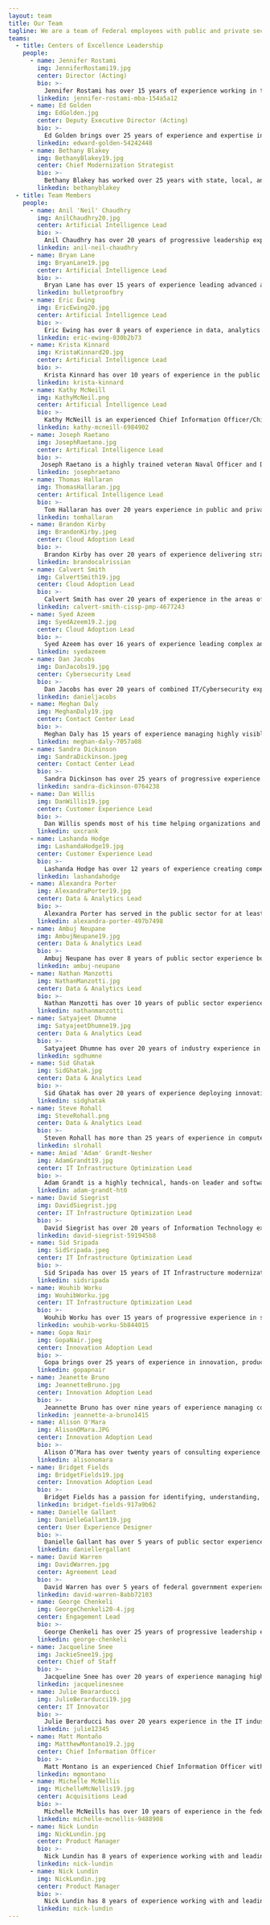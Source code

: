 ```yaml
---
layout: team
title: Our Team
tagline: We are a team of Federal employees with public and private sector experience in modern capabilities.
teams:
  - title: Centers of Excellence Leadership
    people:
      - name: Jennifer Rostami
        img: JenniferRostami19.jpg
        center: Director (Acting)
        bio: >-
          Jennifer Rostami has over 15 years of experience working in the public and private sector with a background in finance and a specialization in transformation. She joined the Centers of Excellence in 2019 and spearheaded Agency Partnerships by helping to grow the reach of the CoE across the federal government. Currently serving as CoE Acting Director, Rostami is passionate about the CoE talent and mission of helping agencies modernize. Prior to joining GSA, Jennifer served as the Director of Finance and Operations at a marketing technology company, where she helped reduce costs, increase new revenue streams, and streamlined operations. Her previous experience also includes working as a management consultant in public sector and private sector Fortune 100 firms focused on improving operations, and managing and growing a $31M sales territory for a luxury goods manufacturer. While earning her M.B.A, Rostami founded a non-profit to help middle school kids learn about their dream careers and connect with professionals for mentoring. 
        linkedin: jennifer-rostami-mba-154a5a12 
      - name: Ed Golden
        img: EdGolden.jpg
        center: Deputy Executive Director (Acting)
        bio: >-
          Ed Golden brings over 25 years of experience and expertise in information technology (IT) consulting, program and project management, and government operations to his work at the Centers of Excellence.  As the CoE Acting Deputy Executive Director, Ed oversees the CoE engagement portfolio to assure delivery on our commitment to helping clients accelerate IT modernization and improve customer experience, while at the same time shaping identification of new partnership opportunities and driving CoE financial management toward full cost-recoverability.  Since joining the CoE, Golden has led our partnership with the Food and Drug Administration's Office of Information Management and Technology to drive organizational culture change and data center modernization, while concurrently supporting the CoE's Artificial Intelligence engagement with GSA's Information Technology Category (ITC).  Prior to his work at the CoE, Ed served as a Senior Manager with Deloitte Consulting LLP, where for seven years he led projects at the FDA’s Center for Drug Evaluation and Research (CDER) to implement, expand and operate components of CDER’s Informatics Platform for human drug review.  Before joining Deloitte, Ed spent 17 years at the U.S Department of Energy, where he served as a Program Manager for the Office of Corporate Information Systems, leading efforts to modernize the Department’s business information systems.    
        linkedin: edward-golden-54242448  
      - name: Bethany Blakey
        img: BethanyBlakey19.jpg
        center: Chief Modernization Strategist
        bio: >-
          Bethany Blakey has worked over 25 years with state, local, and federal governments, instituting intrapreneurial practices with leaders and surge teams to modernize management, improve programs and services, and transform government programs. As the Chief Modernization Strategist, Blakey leads the human aspect of modernization by leveraging her unique talent model that helps employees, managers, and leaders maximize their best role in driving transformation. Blakey’s multi-faceted service catalog includes evidence-based capability-building and culture-shifting interventions. From Governing Magazine’s Best Practices list during her local government days to the Harvard Ash Center Top 25 Innovations in Government list during her federal government days, Blakey is recognized for creative problem-solving that engages the talents and motivations of citizens and its supporting workforce.  
        linkedin: bethanyblakey  		     
  - title: Team Members
    people:
      - name: Anil 'Neil' Chaudhry
        img: AnilChaudhry20.jpg
        center: Artificial Intelligence Lead
        bio: >-
          Anil Chaudhry has over 20 years of progressive leadership experience in technology delivery, operations, and program management in the defense, intelligence, and national security sectors. At the Artificial Intelligence CoE, Chaudhry advises federal agencies on establishing mature data governance and management practices, developing innovative approaches for leveraging data as a strategic asset, and laying the foundation for advancing data discovery, access, and use through artificial intelligence and machine learning. Prior to joining the CoE, Chaudhry served in critical leadership positions within US Customs and Border Protection and as a Presidential Management Fellow (PMF) at the Defense Business Transformation Agency. Chaudhry served as an enlisted soldier in the U.S. Army Chemical Corps and as a commissioned officer in the U.S. Army Transportation Corps. Chaudhry was one of three DHS employees selected to attend the National War College in 2016 as part of the DHS Senior Succession Management Program.
        linkedin: anil-neil-chaudhry
      - name: Bryan Lane
        img: BryanLane19.jpg  
        center: Artificial Intelligence Lead
        bio: >-
          Bryan Lane has over 15 years of experience leading advanced analytics and technology initiatives. As a leader within the Data and Analytics CoE and co-creator of the Artificial Intelligence CoE, Lane advises federal agencies on establishing mature data governance and management practices, developing innovative approaches for leveraging data as a strategic asset, and laying the foundation for advancing data discovery, access, and use through artificial intelligence and machine learning. Prior to joining the CoE, Lane was a product manager for a commercial geospatial software company, an analytic consultant in the defense and national security industry, and assisted in managing a $750M rapid acquisition portfolio.
        linkedin: bulletproofbry
      - name: Eric Ewing
        img: EricEwing20.jpg  
        center: Artificial Intelligence Lead
        bio: >-
          Eric Ewing has over 8 years of experience in data, analytics and artificial intelligence initiatives.  Eric has served as a senior advisor to multiple federal Chief Data Officers, providing leadership, guidance, and expertise into enterprise modernization initiatives. With the CoE, Ewing consolidates and organizes long and short term strategy for data and AI while leading initiatives for the management of data as a strategic asset. Prior to joining the CoE, Eric was a data scientist and senior consultant leading key analytics programs, AI research and development, and IT supply chain security initiatives with both private and public sector partners.
        linkedin: eric-ewing-030b2b73
      - name: Krista Kinnard
        img: KristaKinnard20.jpg  
        center: Artificial Intelligence Lead
        bio: >-
          Krista Kinnard has over 10 years of experience in the public and private sectors. Kinnard’s expertise in leading artificial intelligence (AI) teams combined with her time as a data scientist gives her the unique ability to bring together technical and business minds to drive innovation in the government space. At the AI CoE Kinnard empowers government agencies to bring artificial intelligence solutions into practice through the development and enhancement of AI infrastructure and governance, workforce development strategy, and AI program and project management.   
        linkedin: krista-kinnard
      - name: Kathy McNeill        
        img: KathyMcNeil.png     
        center: Artificial Intelligence Lead
        bio: >-
          Kathy McNeill is an experienced Chief Information Officer/Chief Technology Officer with more than 25 years of experience providing digital and technical solutions to organizations.  McNeill is seasoned in leading initiatives that enhance business capabilities through technology, robotics and data analytics.  At the CoE, McNeill is a Director of Artificial Intelligence identifying technical solutions that will support agency missions, enhance consumer experience and increase operating efficiencies. In addition, McNeill serves on the Advisory Board of STEM for Her.   
        linkedin: kathy-mcneill-6984902    
      - name: Joseph Raetano        
        img: JosephRaetano.jpg
        center: Artifical Intelligence Lead
        bio: >-
         Joseph Raetano is a highly trained veteran Naval Officer and Department of Energy researcher with research and development (R&D) innovation experience. Raetano has been consistently selected and trusted throughout his career to develop successful special technical programs. He has over 3 years of experience developing new programs in Artificial Intelligence/Machine Learning and over 15 years of offensive and defensive cyberspace R&D testing and operations experience. His skills have been utilized in concept development that set cyber vision, strategy, and implementation at the national and service level. He also has over 10 years of Explosive Ordnance Disposal experience. Raetano’s career is supported by a MS Computer Science and Ph.D. candidacy in Computer Science focusing on Edge Artificial Intelligence. 
        linkedin: josephraetano
      - name: Thomas Hallaran
        img: ThomasHallaran.jpg
        center: Artifical Intelligence Lead
        bio: >-
          Tom Hallaran has over 20 years experience in public and private sector IT, software engineering, and strategy. Hallaran began his career as a bioinformatician working on automating genome sequencing and plating pipelines. Later, as VP of engineering at a major digital advertising network, Hallaran managed analytics and product teams prior to the company's sale. Before joining GSA, Hallaran’s software and analytics consultancy worked with Fortune 500 clients, leading organizations, and startups to modernize legacy technology and materialize new products. At the CoE, he pairs his private sector experience along with his understanding of Federal IT funding to engineer great outcomes for our partners.  Hallaran also serves as a Technical Advisor to GSA’s Technology Modernization Fund (TMF) and is responsible for advising the TMF board on their investment of $150 Million in Federal Agency modernization projects.
        linkedin: tomhallaran
      - name: Brandon Kirby
        img: BrandonKirby.jpeg
        center: Cloud Adoption Lead
        bio: >-
          Brandon Kirby has over 20 years of experience delivering strategy, software, and technology guidance to private and public sector clients.  As a consultant, Kirby worked with numerous Fortune 50 clients.  As an 18F strategist he served 12 government agencies.  He has also worked for mid-sized product companies and founded streaming media and mobile game startups. Kirby is a generalist who enjoys using his experience in software development, agile practices, strategy, and product management to help partners find the right path to achieve their goals.
        linkedin: brandocalrissian
      - name: Calvert Smith
        img: CalvertSmith19.jpg
        center: Cloud Adoption Lead
        bio: >-
          Calvert Smith has over 20 years of experience in the areas of tech innovation, cloud computing, application development, website management, business intelligence, project management, and vendor/contract management. At the CoE, Smith assists in IT modernization Cloud Adoption efforts with agencies across the federal government. His projects include analyzing current systems and applications to provide recommendations for planning cloud migration; and implementing cloud governance models incorporating best practices from both government and commercial areas that allow strategic oversight of cloud programs. Smith has recently been awarded the Discovery and Innovation in Government IT Award for Open Data Initiatives within the public sector.
        linkedin: calvert-smith-cissp-pmp-4677243
      - name: Syed Azeem
        img: SyedAzeem19.2.jpg
        center: Cloud Adoption Lead
        bio: >-
          Syed Azeem has over 16 years of experience leading complex and highly-visible IT modernization projects across the federal government and the private sector. With the CoE, Azeem leads Cloud Adoption efforts within agencies across the federal government by developing cloud migration roadmaps and timelines and implementing cloud governance models. With partnerships at the Department of Housing and Urban Development (HUD), Azeem assisted in digitizing manual and paper-based forms into adaptive online forms with digital workflows, electronic signatures and intelligent data extraction.
        linkedin: syedazeem
      - name: Dan Jacobs
        img: DanJacobs19.jpg
        center: Cybersecurity Lead
        bio: >-
          Dan Jacobs has over 20 years of combined IT/Cybersecurity experience and IT service management. At the CoE Jacobs supports cyber and information security modernization through accelerated adoption of enterprise-wide security processes and technologies. Jacobs shares a wealth of experience with as many cross-government initiatives as possible. Whether co-chairing the Small and Micro Agency CISO Council, supporting the Federal CIO Council’s Zero Trust Working Group, helping to create the Federal CISO Handbook, or participating in whole-of-government cyber policy, Jacobs is constantly looking to evolve cyber defense capabilities.
        linkedin: danieljacobs      
      - name: Meghan Daly
        img: MeghanDaly19.jpg
        center: Contact Center Lead
        bio: >-
          Meghan Daly has 15 years of experience managing highly visible projects in the federal government, with 10 years at GSA. With the CoE, focused on Contact Centers and Customer Experience, Daly’s projects include strategizing with senior leaders to identify clear key priorities and opportunities to modernize IT, performing research on available intelligent systems solutions to enable robotic process automation (RPA), artificial intelligence (AI) and other intelligent systems, and overseeing IT modernization projects at the United States Departments of Agriculture (USDA) and Housing and Urban Development (HUD). Daly has led IT Modernization projects and initiatives valued at $80M at three federal agencies.  
        linkedin: meghan-daly-7057a08
      - name: Sandra Dickinson
        img: SandraDickinson.jpeg
        center: Contact Center Lead
        bio: >-
          Sandra Dickinson has over 25 years of progressive experience in the contact center/operations field including over 17 years of corporate-level responsibilities. With the CoE, Dickinson leads team efforts to modernize contact centers at partner agencies, including the implementation phases for OneUSDA Contact Center. Dickinson engages with partner agency stakeholders and collaborate to determine best practices for contact center infrastructure, staffing, and technology implementation.
        linkedin: sandra-dickinson-0764238
      - name: Dan Willis
        img: DanWillis19.jpg
        center: Customer Experience Lead
        bio: >-
          Dan Willis spends most of his time helping organizations and their leaders define and address the critical needs of their most important customers. Willis has provided leadership and innovative solutions in the government, commercial, and nonprofit sectors. Willis is an expert in design, design management, DesignOps, user-centered product development, user research, and facilitation. Willis has given talks and run workshops at local, national, and international conferences including South by Southwest, UX Australia, and EuroIA. Willis is the co-author and illustrator of Designing the Conversation: Techniques for Successful Facilitation (New Riders, 2013). 
        linkedin: uxcrank
      - name: Lashanda Hodge
        img: LashandaHodge19.jpg
        center: Customer Experience Lead
        bio: >-
          Lashanda Hodge has over 12 years of experience creating compelling experiences in a variety of industries for customers and employees. Hodge guides organizations to solutions using a holistic and human-centered approach, infusing user insights and creativity.  With the CoE, Hodge works with the Joint Artificial Intelligence Agency (JAIC) to establish a customer experience baseline that can be tested and improved as JAIC matures.  Hodge is also helping to modernize business processes to ensure an effective customer experience throughout the customer lifecycle at JAIC.  
        linkedin: lashandahodge    
      - name: Alexandra Porter
        img: AlexandraPorter19.jpg
        center: Data & Analytics Lead
        bio: >-
          Alexandra Porter has served in the public sector for at least 8 years, working with various government agencies. At the Data and Analytics Center with the Centers of Excellence, she enhances data maturity across the federal government through the development of a strong, tailored data strategy. Alexandra has also conducted assessments of the Office of Personnel Management data environment, addressed gaps and provided recommendations for improvements and enhancement opportunities.
        linkedin: alexandra-porter-497b7498
      - name: Ambuj Neupane
        img: AmbujNeupane19.jpg
        center: Data & Analytics Lead
        bio: >-
          Ambuj Neupane has over 8 years of public sector experience building organizational capacity and managing modernization projects, most recently with the U.S. Small Business Administration. As part of the Data and Analytics CoE, Neupane’s responsibilities include advising partner agencies on best practices for data governance and lifecycle data management as well as managing technical deliverables to advance data-driven decision making. Neupane currently partners with the Office of Personnel Management (OPM) and the U.S. Department of Housing and Urban Development (HUD). 
        linkedin: ambuj-neupane
      - name: Nathan Manzotti
        img: NathanManzotti.jpg  
        center: Data & Analytics Lead
        bio: >-
          Nathan Manzotti has over 10 years of public sector experience. Manzotti has a proven track record of breaking down organizational silos, using digital solutions to reduce manual workloads, and enabling better data driven decision making. Prior to joining CoE Manzotti’s worked with the U.S. Customs and Border Protection modernizing legacy reporting systems and overseeing feature development on systems used by the Office of Field Operations for official statistical reporting. As part of the Data & Analytics CoE Nathan will work closely with partner agencies to improve data lifecycle management and data governance best practices.        
        linkedin: nathanmanzotti
      - name: Satyajeet Dhumne
        img: SatyajeetDhumne19.jpg
        center: Data & Analytics Lead
        bio: >-
          Satyajeet Dhumne has over 20 years of industry experience in Business Intelligence, Analytics, and Data Management. In his previous roles at Fannie Mae, Verizon, Deloitte and Sprint/Nextel Dhumne transformed organizational capabilities enabling data driven decision making and maturing analytics practices. As a CoE Data and Analytics Director he has led a large-scale implementation for the U.S. Department of Agriculture, building Data Visualization capabilities and Analytics capacity. He also led the development of Data and Analytics strategy and implementation plan for the Consumer Product Safety Commision. Currently Dhumne is leading a large-scale implementation for Housing and Urban Development where he is responsible for building Data Visualization, Advanced Analytics, and Office of the Chief Data Officer capabilities. Satyajeet specializes in Data and Analytics Strategy, Technology Portfolio Management, Data Management and Technical Program Management. 
        linkedin: sgdhumne
      - name: Sid Ghatak
        img: SidGhatak.jpg
        center: Data & Analytics Lead
        bio: >-
          Sid Ghatak has over 20 years of experience deploying innovative, large-scale, mission critical data and analytics solutions for Fortune 500 firms and public organizations.  Ghatak’s unique ability to understand the needs of users and design and deploy solutions that exceed their expectations has earned him numerous industry awards. A completely self-taught technologist, Ghatak has developed the leading Investment Banking analysis application in the world, authored the data strategy for an autonomous vehicle company, and designed and deployed data and analytics solutions for the leading companies in the defense, manufacturing, pharmaceutical, media, entertainment, and financial services industries.  A serial entrepreneur, Sid has launched 3 successful companies. Ghatak is also a highly sought after public speaker and authored and delivered the Masters Program in Business Intelligence for Villanova University as well as written 45 courses on Data, Analytics, Artificial Intelligence, Data Strategy, and Shared Services.
        linkedin: sidghatak
      - name: Steve Rohall
        img: SteveRohall.png
        center: Data & Analytics Lead
        bio: >-
          Steven Rohall has more than 25 years of experience in computer science research, software development, and consulting. Rohall’s focus areas include data analytics and machine learning, expertise discovery, collaborative computing, and information visualization. Rohall solves critical business problems by employing computational methods in the analysis of unstructured text and network data.  Rohall is a co-inventor on 17 patents and 5 patents pending and has co-authored 43 technical publications.  Rohall began his career at Bell Communications Research. Later, Rohall was the Program Manager for the Visual Information Environment Prototype at TASC, investigating the combined use of collaborative computing and novel, gesture-based input technologies to support next-generation command and control systems. He also worked as a Sr. Technical Staff Member at IBM Research.  Prior to joining the CoE, Rohall led the Chem Recommender project at the Novartis Institutes for BioMedical Research (NIBR). Rohall received Master and Bachelor of Science degrees in Computer Science and Engineering from the Massachusetts Institute of Technology.
        linkedin: slrohall
      - name: Amiad 'Adam' Grandt-Nesher
        img: AdamGrandt19.jpg
        center: IT Infrastructure Optimization Lead
        bio: >-
          Adam Grandt is a highly technical, hands-on leader and software architect with an agile skillset.  Grandt has a proven track record of effecting technological evolution to meet organizational needs. At the CoE Grandt leads the Cloud Adoption and Infrastructure Optimization Centers, while directing agency efforts to optimize IT infrastructure at an enterprise level. Grandt helps agencies plan lasting and resilient modernization efforts by introducing best practices in infrastructure architecture and systems development. Grandt’s projects have included the acquisition of modern mainframe hardware and the migration process of critical governmentwide applications.  Prior to joining the CoE, Grandt launched several financial technology companies and partnered with federal and local law enforcement agencies to build systems to reduce human trafficking and internet crimes against children. 
        linkedin: adam-grandt-ht0
      - name: David Siegrist
        img: DavidSiegrist.jpg
        center: IT Infrastructure Optimization Lead       
        bio: >-
          David Siegrist has over 20 years of Information Technology experience. Prior to joining CoE, Siegrist worked at the Department of Veterans Affairs (VA) providing telecommunications, cloud computing, data center modernization, and cyber security expertise. Siegrist served as a Senior Subject Matter Expert to the Deputy Assistant Secretary for Veterans Affairs on cloud modernization and cyber security.  He was the National Capital Area Service Line Director supporting Washington D.C headquarters including the White House / VA National Contact Center of Excellence and Disaster Recovery Data Centers. Siegrist served as a Senior Solutions Architect and Program Manager for the VA Enterprise Infrastructure Solutions Office.  Siegrist also worked at the Department of State as a Senior Network Engineer/ Security and Telecommunications Engineer supporting the Diplomatic Mission and National Security initiatives.  Siegrist is an Army Veteran who served with the 2-43rd Air Defense Artillery Brigade Providing tactical frontline support. 
        linkedin: david-siegrist-591945b8
      - name: Sid Sripada
        img: SidSripada.jpeg
        center: IT Infrastructure Optimization Lead       
        bio: >-
          Sid Sripada has over 15 years of IT Infrastructure modernization experience in both federal government and private industries. Sripada has a successful track record of engaging various agencies in infrastructure optimization, automation and DevSecOps implementation. Sripada’s leadership and hands-on experience builds fast and efficient enterprise wide solutions to modern Agile initiatives. Sripada’s most recent engagement prior to joining CoE included building out scalable public facing infrastructure in support of first ever internet based US 2020 Census.
        linkedin: sidsripada
      - name: Wouhib Worku
        img: WouhibWorku.jpg
        center: IT Infrastructure Optimization Lead      
        bio: >-
          Wouhib Worku has over 15 years of progressive experience in supporting and leading IT transformation. Worku works to implement projects that help organizations realize the benefits of adopting DevSecOps, application security, and agile principles. At the Infrastructure Optimization CoE, Worku plays a critical role in helping agencies across the federal government optimize their infrastructure and IT services by leveraging industry best practices in system architecture, system development, security, and agile practices to build highly resilient enterprise solutions.  
        linkedin: wouhib-worku-5b844015 
      - name: Gopa Nair
        img: GopaNair.jpeg
        center: Innovation Adoption Lead
        bio: >-
          Gopa brings over 25 years of experience in innovation, product management, change management, automation, and digital transformation. Nair is skilled at leveraging technical and operational capabilities to re-engineer, re-invent and optimize processes to yield the highest efficiencies and cost benefits. Nair is a change agent and transformation leader who understands the unmet needs of the customer and employees and utilizes tools of design thinking, agile, and lean methodology to create the desired organizational transformation. Before joining GSA, he held various roles at Capital One which gave him strong expertise in product management, leadership, employee culture, and process improvements. Gopa shares his expertise by providing entrepreneurship training to small businesses through a local non-profit. Gopa also loves to speak about Innovation, Change Management and Organizational Transformation. 
        linkedin: gopapnair	
      - name: Jeanette Bruno
        img: JeannetteBruno.jpg
        center: Innovation Adoption Lead
        bio: >-
          Jeannette Bruno has over nine years of experience managing complex projects, conducting program evaluations, and supporting change management initiatives in the public and non-profit sectors. As Director of Projects at the City of Philadelphia, she led process improvement, change management, and digital transformation projects to promote efficiency in government. She managed a team responsible for building a universal benefits portal and partnered with an agency to implement new program metrics. Bruno is passionate about centering change at the intersection of people, process, and technology. She is a skilled relationship manager with a track record of building trust with key stakeholders to achieve project goals. As a qualitative researcher, Bruno managed evaluations for the Wallace Foundation, the Boys and Girls Clubs of America, the Wharton School, and Fabretto Children’s Foundation. She is a graduate of Next Generation Consulting’s 2018 Futurist cohort and embeds the principles of strategic foresight into her work.
        linkedin: jeannette-a-bruno1415   		
      - name: Alison O'Mara
        img: AlisonOMara.JPG
        center: Innovation Adoption Lead
        bio: >-
          Alison O’Mara has over twenty years of consulting experience supporting federal agencies including the Department of State and Department of Homeland Security. O’Mara has proven expertise integrating people, process, and technology to drive maximum outcomes for her clients. Her experience ranges from conducting organizational transitions and process assessments to designing and deploying digital transformation and supply chain management solutions that optimize mission operations and drive multi-millions of dollars in cost savings. Having a certification in Organizational Change Management, Ms. O’Mara understands that transparent and proactive communication is key to navigating the change journey. Her approach is centered upon partnering with her clients to deliver tailored solutions that will meet their needs and drive the organization forward, with a continued focus on tangible metrics and measurement along the way. O’Mara holds additional certifications in Project Management, Agile Scrum, and Lean Management as well as an active Top Secret clearance.  
        linkedin: alisonomara
      - name: Bridget Fields
        img: BridgetFields19.jpg
        center: Innovation Adoption Lead
        bio: >-
          Bridget Fields has a passion for identifying, understanding, and developing solutions to challenges facing a variety of users, including those unique to the civil service. Bringing over eight years of public sector experience to her role as an Innovation Adoption Lead, Fields supports federal agencies with their IT modernization efforts. She is driven to help teams achieve their organizational and professional missions by adopting the principles, products, and practices that have proven to be successful - as well as those that will be influential in the future. Fields recieved the Special Act Award in 2018.  
        linkedin: bridget-fields-917a9b62
      - name: Danielle Gallant
        img: DanielleGallant19.jpg
        center: User Experience Designer
        bio: >-
          Danielle Gallant has over 5 years of public sector experience supporting high visibility, government-wide programs. At the CoE, Gallant serves as a User Experience and Content Designer. Gallant manages the CoE website, supports UX strategy for other digital products, and supports digital communication initiatives.  Gallant engages with CoE experts and stakeholders to produce content and design that is innovative and meaningful. 
        linkedin: daniellergallant
      - name: David Warren
        img: DavidWarren.jpg
        center: Agreement Lead     
        bio: >-
          David Warren has over 5 years of federal government experience. As the CoE Agreement Lead, Warren coordinates with partner agencies as well as GSA stakeholder groups to move agreements through GSA Interagency Agreement review processes. Warren also serves as the business operations lead for CoE finances and is responsible for budget projections, billing, and project cost tracking. Warren previously served on 18F’s business operations team where he supported management of the Federalist program and conducted financial analysis across several 18F programs.
        linkedin: david-warren-8abb72103   
      - name: George Chenkeli
        img: GeorgeChenkeli20-4.jpg
        center: Engagement Lead    
        bio: >-
          George Chenkeli has over 25 years of progressive leadership experience in IT delivery, operations, and program management in private and public sectors. Additionally, Chenkeli has served as an Agile Coach at various agencies and currently serves as a member of the GAO Agile Experts Group. Currently, as the CoE Site Lead at the U.S. Department of Housing and Urban Development (HUD), Chenkeli is responsible for the executive stakeholder engagement and leads a cross-functional team of digital transformation specialists with expertise in human centered design, data analytics, cloud architecture, inter-agency agreements and procurement of multi-year contracts valued over $200M. 
        linkedin: george-chenkeli    		
      - name: Jacqueline Snee
        img: JackieSnee19.jpg
        center: Chief of Staff
        bio: >-
          Jacqueline Snee has over 20 years of experience managing high level priorities inside and outside of government. Currently, Snee splits her time between working with the HUD site lead, CoE directors and HUD Stakeholders to identify, prioritize, plan, and implement HUD IT modernization initiatives and assisting with CoE program priorities. Previously, Snee was the Acting Chief of Staff with GSA’s Technology Transformation Service (TTS). Responsibilities included: working with stakeholders from across GSA to organize and execute key strategic priorities, partnerships, and initiatives for TTS.
        linkedin: jacquelinesnee
      - name: Julie Beararducci
        img: JulieBerarducci19.jpg
        center: IT Innovator
        bio: >-
          Julie Berarducci has over 20 years experience in the IT industry supporting public and private organizations. Leveraging her technical background, Berarducci works with senior IT leaders to build strategies and manage implementations. Berarducci joined the CoE in its beginning stages and is focused on programmatic maturation of the organization, ensuring the internal operations are defined and effective. Berarducci helps build the partnerships between agencies and the CoE, leading to modernization initiatives that ultimately improve the customer experience. 
        linkedin: julie12345
      - name: Matt Montaño
        img: MatthewMontano19.2.jpg
        center: Chief Information Officer
        bio: >-
          Matt Montano is an experienced Chief Information Officer with 20 years of experience providing technical services and solutions, improving services through innovation and leading diverse teams through change. At the CoE, Montano works with Agency Secretaries, executives and staff to kick start modernization, introduce modern problem-solving methods and establish a culture of continuous improvement. Montano has overseen $30M in infrastructure, cybersecurity modernization improvements at HUD and OPM.
        linkedin: mgmontano
      - name: Michelle McNellis
        img: MichelleMcNellis19.jpg
        center: Acquisitions Lead
        bio: >-
          Michelle McNeills has over 10 years of experience in the federal government. As the CoE Acquisition Lead, McNellis ensures that CoE procurement packages are compliant with Federal Acquisition Regulations and innovative in their acquisition approach. Prior to joining CoE, McNellis served as the Director of Acquisitions at TTS Solutions. McNellis led the very first procurements awarded by TTS and 18F including the TTS Bug Bounty program. McNellis has also served as an acquisition subject matter expert for GSA’s Public Buildings Service in GSA and the U.S. Coast Guard. 
        linkedin: michelle-mcnellis-9488908
      - name: Nick Lundin
        img: NickLundin.jpg
        center: Product Manager
        bio: >-
          Nick Lundin has 8 years of experience working with and leading teams within the DoD.  At the CoE, Nick provides software product management expertise to partner agencies by helping their teams better understand and manage stakeholders, key product metrics, and external measures of effectiveness to identify growth opportunities and iterate from customer feedback.  Prior to joining, Nick worked with the Air Force’s Kessel Run, helping them scale their software development teams and practices as well as accelerate product market fit and user adoption.
        linkedin: nick-lundin
      - name: Nick Lundin
        img: NickLundin.jpg
        center: Product Manager
        bio: >-
          Nick Lundin has 8 years of experience working with and leading teams within the DoD.  At the CoE, Nick provides software product management expertise to partner agencies by helping their teams better understand and manage stakeholders, key product metrics, and external measures of effectiveness to identify growth opportunities and iterate from customer feedback.  Prior to joining, Nick worked with the Air Force’s Kessel Run, helping them scale their software development teams and practices as well as accelerate product market fit and user adoption.
        linkedin: nick-lundin		
---
```


